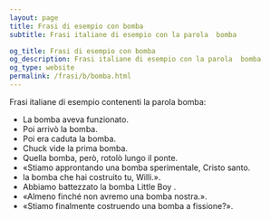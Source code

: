 ```yaml
---
layout: page
title: Frasi di esempio con bomba 
subtitle: Frasi italiane di esempio con la parola  bomba

og_title: Frasi di esempio con bomba 
og_description: Frasi italiane di esempio con la parola  bomba
og_type: website
permalink: /frasi/b/bomba.html
---
```


Frasi italiane di esempio contenenti la parola bomba:


- La bomba aveva funzionato.
- Poi arrivò la bomba.
- Poi era caduta la bomba.
- Chuck vide la prima bomba.
- Quella bomba, però, rotolò lungo il ponte.
- «Stiamo approntando una bomba sperimentale, Cristo santo.
- la bomba che hai costruito tu, Willi.».
- Abbiamo battezzato la bomba Little Boy .
- «Almeno finché non avremo una bomba nostra.».
- «Stiamo finalmente costruendo una bomba a fissione?».
